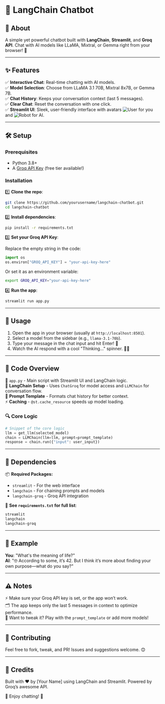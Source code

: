 # 🤖 LangChain Chatbot



## 📝 About
A simple yet powerful chatbot built with **LangChain**, **Streamlit**, and **Groq API**. Chat with AI models like LLaMA, Mixtral, or Gemma right from your browser! 🚀

---

## ✨ Features
✅ **Interactive Chat**: Real-time chatting with AI models.  
✅ **Model Selection**: Choose from LLaMA 3.1 70B, Mixtral 8x7B, or Gemma 7B.  
✅ **Chat History**: Keeps your conversation context (last 5 messages).  
✅ **Clear Chat**: Reset the conversation with one click.  
✅ **Streamlit UI**: Sleek, user-friendly interface with avatars ![User](user-icon.png) for you and ![Robot](robot-icon.png) for AI.

---

## 🛠️ Setup

### Prerequisites
- Python 3.8+
- A [Groq API Key](https://groq.com) (free tier available!)

### Installation

1️⃣ **Clone the repo**:

```bash
git clone https://github.com/yourusername/langchain-chatbot.git
cd langchain-chatbot
```

2️⃣ **Install dependencies**:

```bash
pip install -r requirements.txt
```

3️⃣ **Set your Groq API Key**:

Replace the empty string in the code:

```python
import os
os.environ["GROQ_API_KEY"] = "your-api-key-here"
```

Or set it as an environment variable:

```bash
export GROQ_API_KEY="your-api-key-here"
```

4️⃣ **Run the app**:

```bash
streamlit run app.py
```

---

## 🚀 Usage

1. Open the app in your browser (usually at `http://localhost:8501`).
2. Select a model from the sidebar (e.g., `llama-3.1-70b`).
3. Type your message in the chat input and hit Enter! 💬
4. Watch the AI respond with a cool "Thinking..." spinner. 🤖💭

---

## 📝 Code Overview

📜 `app.py` - Main script with Streamlit UI and LangChain logic.  
🧠 **LangChain Setup** - Uses `ChatGroq` for model access and `LLMChain` for conversation flow.  
📝 **Prompt Template** - Formats chat history for better context.  
⚡ **Caching** - `@st.cache_resource` speeds up model loading.

### 🔍 Core Logic

```python
# Snippet of the core logic
llm = get_llm(selected_model)
chain = LLMChain(llm=llm, prompt=prompt_template)
response = chain.run({"input": user_input})
```

---

## 🧩 Dependencies

📦 **Required Packages:**
- `streamlit` - For the web interface
- `langchain` - For chaining prompts and models
- `langchain-groq` - Groq API integration

📜 **See `requirements.txt` for full list**:
```bash
streamlit
langchain
langchain-groq
```

---

## 🌟 Example

**You**: "What's the meaning of life?"  
**AI**: "🤓 According to some, it’s 42. But I think it’s more about finding your own purpose—what do you say?"

---

## ⚠️ Notes

⚡ Make sure your Groq API key is set, or the app won’t work.  
🗂️ The app keeps only the last 5 messages in context to optimize performance.  
🔧 Want to tweak it? Play with the `prompt_template` or add more models!

---

## 🤝 Contributing

Feel free to fork, tweak, and PR! Issues and suggestions welcome. 😊

---

## 📌 Credits

Built with ❤️ by [Your Name] using LangChain and Streamlit. Powered by Groq’s awesome API.

🎉 Enjoy chatting! 🚀
